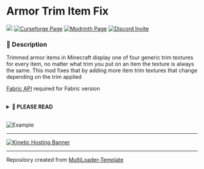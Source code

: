 # Armor Trim Item Fix

![](https://img.shields.io/badge/Mod%20Loaders-Forge%20%26%20Fabric-green?style=for-the-badge)
[![Curseforge Page](https://img.shields.io/badge/Curseforge%20Page-Forge-orange?style=for-the-badge&logo=curseforge "CurseForge Page")](https://www.curseforge.com/minecraft/mc-mods/armor-trim-item-fix)
[![Modrinth Page](https://img.shields.io/badge/Modrinth-Page-1bd96a?style=for-the-badge "Modrinth Page")](https://modrinth.com/mod/armor-trim-item-fix)
[![Discord Invite](https://img.shields.io/badge/Discord-Einsteins%20Lab-blue?style=for-the-badge&logo=discord)](https://discord.gg/gSsaFAvrBM)

### **📘 Description**
Trimmed armor items in Minecraft display one of four generic trim textures for every item, no matter what trim you
put on an item the texture is always the same. This mod fixes that by adding more item trim textures that
change depending on the trim applied 

[Fabric API](https://modrinth.com/mod/fabric-api) required for Fabric version

<br>
<details>
<summary><b>📜 PLEASE READ</b></summary>
<ul>
<li>You may use this mod in modpacks</li>
<li>You may make resource/data packs</li>
<hr>
<li>You may <b>NOT</b> publish/reupload this mod in any form (edited or not) on another site without asking first</li>
<li>You may <b>NOT</b> sell this mod or it's source code in any form</li>
</ul>
</details>
<br>

![Example](https://i.imgur.com/9BG86Nc.png)

---

[![Kinetic Hosting Banner](https://i.imgur.com/u6Fn0I0.png)](https://billing.kinetichosting.net/aff.php?aff=124)

---

Repository created from [MultiLoader-Template](https://github.com/jaredlll08/MultiLoader-Template)
